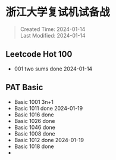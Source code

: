 # 浙江大学复试机试备战

> Created Time: 2024-01-14  
> Last Modified: 2024-01-14


## Leetcode Hot 100

- 001 two sums done 2024-01-14

## PAT Basic
- Basic 1001 3n+1
- Basic 1011 done 2024-01-19
- Basic 1016 done 
- Basic 1026 done
- Basic 1046 done
- Basic 1008 done
- Basic 1012 done 2024-01-19
- Basic 1018 done
- 
